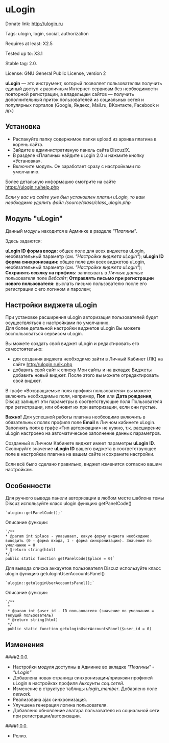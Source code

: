 # uLogin

Donate link: http://ulogin.ru

Tags: ulogin, login, social, authorization

Requires at least: X2.5

Tested up to: X3.1

Stable tag: 2.0.

License: GNU General Public License, version 2

**uLogin** — это инструмент, который позволяет пользователям получить единый доступ к различным Интернет-сервисам без необходимости повторной регистрации,
а владельцам сайтов — получить дополнительный приток пользователей из социальных сетей и популярных порталов (Google, Яндекс, Mail.ru, ВКонтакте, Facebook и др.)

## Установка
- Распакуйте папку содержимое папки upload из архива плагина в корень сайта.
- Зайдите в административную панель сайта Discuz!X.
- В разделе «Плагины» найдите uLogin 2.0 и нажмите кнопку «Установка».
- Включите модуль. Он заработает сразу с настройками по умолчанию.

Более детальную информацию смотрите на сайте https://ulogin.ru/help.php

*Если у вас на сайте уже был установлен плагин uLogin, то вам необходимо удалить файл /source/class/class_ulogin.php*

## Модуль "uLogin"

Данный модуль находится в Админке в разделе *"Плагины"*.

Здесь задаются: 
 
**uLogin ID форма входа:** общее поле для всех виджетов uLogin, необязательный параметр (см. *"Настройки виджета uLogin"*);
**uLogin ID форма синхронизации:** общее поле для всех виджетов uLogin, необязательный параметр (см. *"Настройки виджета uLogin"*);
**Сохранять ссылку на профиль:** записывать в *Личные данные* пользователя поле *Вебсайт*;
**Отправлять письмо при регистрации нового пользователя:** выслать письмо пользователю после его регистрации с его логином и паролем;

## Настройки виджета uLogin

При установке расширения uLogin авторизация пользователей будет осуществляться с настройками по умолчанию.  
Для более детальной настройки виджетов uLogin Вы можете воспользоваться сервисом uLogin.  

Вы можете создать свой виджет uLogin и редактировать его самостоятельно:

- для создания виджета необходимо зайти в Личный Кабинет (ЛК) на сайте http://ulogin.ru/lk.php
- добавить свой сайт к списку Мои сайты и на вкладке Виджеты добавить новый виджет. После этого вы можете отредактировать свой виджет.

В графе «Возвращаемые поля профиля пользователя» вы можете включить необходимые поля, например, **Пол** или **Дата рождения**, Discuz запишет эти параметры
в соответствующие поля Пользователя при регистрации, или обновит их при авторизации, если они пустые.

**Важно!** Для успешной работы плагина необходимо включить в обязательных полях профиля поле **Еmail** в Личном кабинете uLogin.  
Заполнять поля в графе «Тип авторизации» не нужно, т.к. расширение uLogin настроено на автоматическое заполнение данных параметров.

Созданный в Личном Кабинете виджет имеет параметры **uLogin ID**.  
Скопируйте значение **uLogin ID** вашего виджета в соответствующее поле в настройках плагина на вашем сайте и сохраните настройки.   

Если всё было сделано правильно, виджет изменится согласно вашим настройкам.


## Особенности

Для ручного вывода панели авторизации в любом месте шаблона темы Discuz используйте класс ulogin функцию getPanelCode()

	`ulogin::getPanelCode();`
	
Описание функции:

	`/**
	* @param int $place - указывает, какую форму виджета необходимо выводить (0 - форма входа, 1 - форма синхронизации). Значение по умолчанию = 0
	* @return string(html)
	*/
	public static function getPanelCode($place = 0)`

Для вывода списка аккаунтов пользователя Discuz используйте класс ulogin функцию getuloginUserAccountsPanel()

	`ulogin::getuloginUserAccountsPanel();`
	
Описание функции:

	`/**
	 *
	 * @param int $user_id - ID пользователя (значение по умолчанию = текущий пользователь)
	 * @return string(html)
	 */
	 public static function getuloginUserAccountsPanel($user_id = 0)

## Изменения

####2.0.0.
  * Настройки модуля доступны в Админке во вкладке *"Плагины" - "uLogin"*
  * Добавлена новая страница синхронизации/привязки профилей uLogin в настройках профиля *Аккаунты соц.сетей*.
  * Изменение в структуре таблицы *ulogin_member*. Добавлено поле *network*.
  * Реализована ajax синхронизация.
  * Улучшена генерация логина пользователя.
  * Добавлено обновление аватара пользователя из социальной сети при регистрации/авторизации.
 
####1.0.0.
* Релиз.